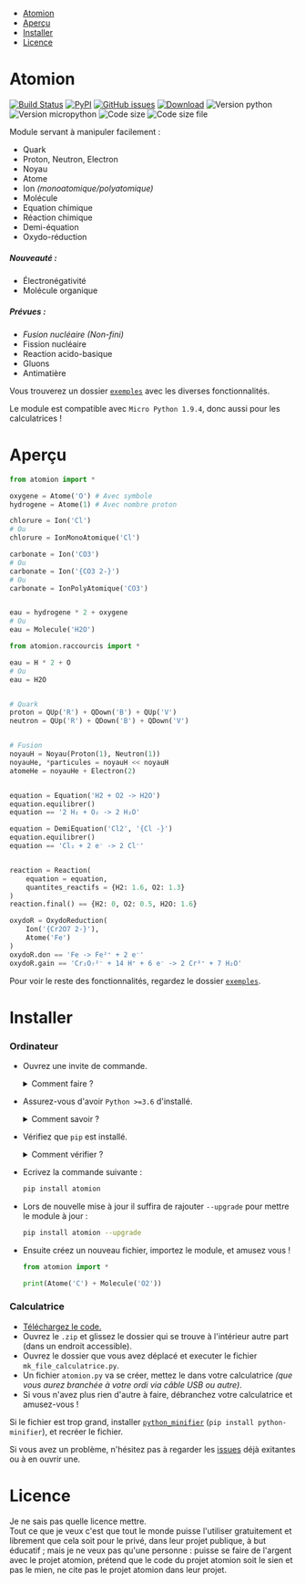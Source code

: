 - [Atomion](https://github.com/4surix/atomion#atomion)
- [Aperçu](https://github.com/4surix/atomion#aper%C3%A7u)
- [Installer](https://github.com/4surix/atomion#installer)
- [Licence](https://github.com/4surix/atomion#licence)

# Atomion

[![Build Status](https://travis-ci.com/4surix/atomion.svg?branch=master)](https://travis-ci.com/4surix/atomion)
[![PyPI](https://img.shields.io/pypi/v/atomion)](https://pypi.org/project/atomion/)
[![GitHub issues](https://img.shields.io/github/issues/4surix/atomion)](https://github.com/4surix/atomion/issues)
[![Download](https://img.shields.io/pypi/dm/atomion)](https://pypi.org/project/atomion/)
![Version python](https://img.shields.io/pypi/pyversions/atomion)
![Version micropython](https://img.shields.io/badge/micropython-1.9.4-blue)
![Code size](https://img.shields.io/github/languages/code-size/4surix/atomion)
![Code size file](https://img.shields.io/badge/code%20size%20file%20calc-57%20kB-blue)

Module servant à manipuler facilement :
- Quark
- Proton, Neutron, Electron
- Noyau
- Atome
- Ion _(monoatomique/polyatomique)_
- Molécule
- Equation chimique
- Réaction chimique
- Demi-équation
- Oxydo-réduction
##### Nouveauté : 
- Électronégativité
- Molécule organique 
##### Prévues :
- _Fusion nucléaire (Non-fini)_
- Fission nucléaire
- Reaction acido-basique
- Gluons
- Antimatière

Vous trouverez un dossier [`exemples`](https://github.com/4surix/atomion/blob/master/exemples) avec les diverses fonctionnalités.

Le module est compatible avec `Micro Python 1.9.4`, donc aussi pour les calculatrices !

# Aperçu

```python
from atomion import *

oxygene = Atome('O') # Avec symbole
hydrogene = Atome(1) # Avec nombre proton

chlorure = Ion('Cl')
# Ou
chlorure = IonMonoAtomique('Cl')

carbonate = Ion('CO3')
# Ou
carbonate = Ion('{CO3 2-}')
# Ou
carbonate = IonPolyAtomique('CO3')


eau = hydrogene * 2 + oxygene
# Ou
eau = Molecule('H2O')

from atomion.raccourcis import *

eau = H * 2 + O
# Ou
eau = H2O


# Quark
proton = QUp('R') + QDown('B') + QUp('V')
neutron = QUp('R') + QDown('B') + QDown('V')


# Fusion
noyauH = Noyau(Proton(1), Neutron(1))
noyauHe, *particules = noyauH << noyauH
atomeHe = noyauHe + Electron(2)


equation = Equation('H2 + O2 -> H2O')
equation.equilibrer()
equation == '2 H₂ + O₂ -> 2 H₂O'

equation = DemiEquation('Cl2', '{Cl -}')
equation.equilibrer()
equation == 'Cl₂ + 2 e⁻ -> 2 Cl⁻'


reaction = Reaction(
    equation = equation,
    quantites_reactifs = {H2: 1.6, O2: 1.3}
)
reaction.final() == {H2: 0, O2: 0.5, H2O: 1.6}

oxydoR = OxydoReduction(
    Ion('{Cr2O7 2-}'),
    Atome('Fe')
)
oxydoR.don == 'Fe -> Fe²⁺ + 2 e⁻'
oxydoR.gain == 'Cr₂O₇²⁻ + 14 H⁺ + 6 e⁻ -> 2 Cr³⁺ + 7 H₂O'
```

Pour voir le reste des fonctionnalités, regardez le dossier [`exemples`](https://github.com/4surix/atomion/blob/master/exemples).

# Installer

### Ordinateur

- Ouvrez une invite de commande.
  <details>
    <summary>Comment faire ?</summary>

  Sur Windows, appuyez sur la touche `Windows` + la touche `R`, et écrivez `cmd` dans la fenêtre qui s'est ouverte.
  </details>

- Assurez-vous d'avoir `Python >=3.6` d'installé.
  <details>
    <summary>Comment savoir ?</summary>

  Ecrivez `python --version` dans l'invite de commande. Si Python est installé cela affichera la version qui doit être supérieur à `3.6`.
  Si ce n'est pas le cas, [installer Python](https://www.python.org/downloads/) dans une version égal ou supérieur à 3.6 pour éviter les soucis de compatibilité.
  </details>

- Vérifiez que `pip` est installé.
  <details>
    <summary>Comment vérifier ?</summary>

  Ecrivez `pip --version` dans l'invite de commande. Si `pip` est installé cela affichera la version qui doit être supérieur à `20.0.0`.  
   Si ce n'est pas le cas, écrivez `python -m pip install --upgrade pip` pour mettre à jour.
  </details>

- Ecrivez la commande suivante :
  ```sh
  pip install atomion
  ```
- Lors de nouvelle mise à jour il suffira de rajouter `--upgrade` pour mettre le module à jour :

  ```sh
  pip install atomion --upgrade
  ```

- Ensuite créez un nouveau fichier, importez le module, et amusez vous !

  ```python
  from atomion import *

  print(Atome('C') + Molecule('O2'))
  ```

### Calculatrice

- [Téléchargez le code.](https://github.com/4surix/atomion/archive/master.zip)
- Ouvrez le `.zip` et glissez le dossier qui se trouve à l'intérieur autre part (dans un endroit accessible).
- Ouvrez le dossier que vous avez déplacé et executer le fichier `mk_file_calculatrice.py`.
- Un fichier `atomion.py` va se créer, mettez le dans votre calculatrice _(que vous aurez branchée à votre ordi via câble USB ou autre)_.
- Si vous n'avez plus rien d'autre à faire, débranchez votre calculatrice et amusez-vous !
  
Si le fichier est trop grand, installer [`python_minifier`](https://pypi.org/project/python-minifier/) (`pip install python-minifier`), et recréer le fichier.  
  
Si vous avez un problème, n'hésitez pas à regarder les [issues](https://github.com/4surix/atomion/issues) déjà exitantes ou à en ouvrir une.  

# Licence

Je ne sais pas quelle licence mettre.  
Tout ce que je veux c'est que tout le monde puisse l'utiliser gratuitement et librement que cela soit pour le privé, dans leur projet publique, à but éducatif ; mais je ne veux pas qu'une personne : puisse se faire de l'argent avec le projet atomion, prétend que le code du projet atomion soit le sien et pas le mien, ne cite pas le projet atomion dans leur projet.